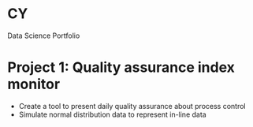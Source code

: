 # CY
Data Science Portfolio

# Project 1: Quality assurance index monitor
* Create a tool to present daily quality assurance about process control
* Simulate normal distribution data to represent in-line data

 
